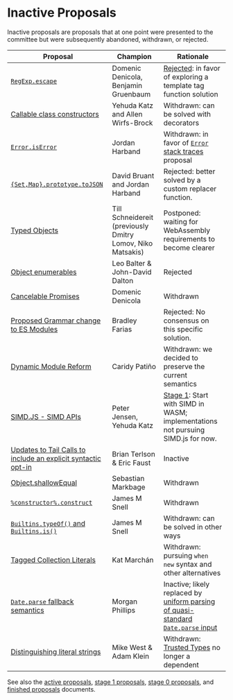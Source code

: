 # Inactive Proposals

Inactive proposals are proposals that at one point were presented to the committee but were subsequently abandoned, withdrawn, or rejected.

| Proposal                                                             | Champion                                                   | Rationale                                                                                     |
| -------------------------------------------------------------------- | ---------------------------------------------------------- | --------------------------------------------------------------------------------------------- |
| [`RegExp.escape`][escape]                                            | Domenic Denicola, Benjamin Gruenbaum                       | [Rejected][escape-notes]: in favor of exploring a template tag function solution              |
| [Callable class constructors][callable-constructors]                 | Yehuda Katz and Allen Wirfs-Brock                          | Withdrawn: can be solved with decorators                                                      |
| [`Error.isError`][is-error]                                          | Jordan Harband                                             | Withdrawn: in favor of [`Error` stack traces][error-stacks] proposal                          |
| [`{Set,Map}.prototype.toJSON`][collection-json]                      | David Bruant and Jordan Harband                            | Rejected: better solved by a custom replacer function.                                        |
| [Typed Objects][typed-objects]                                       | Till Schneidereit (previously Dmitry Lomov, Niko Matsakis) | Postponed: waiting for WebAssembly requirements to become clearer                             |
| [Object enumerables][object-enums]                                   | Leo Balter & John-David Dalton                             | Rejected                                                                                      |
| [Cancelable Promises][cancel-promise]                                | Domenic Denicola                                           | Withdrawn                                                                                     |
| [Proposed Grammar change to ES Modules][module-unambig]              | Bradley Farias                                             | Rejected: No consensus on this specific solution.                                             |
| [Dynamic Module Reform][dynamic-module-reform]                       | Caridy Patiño                                              | Withdrawn: we decided to preserve the current semantics                                       |
| [SIMD.JS - SIMD APIs][simd]                                          | Peter Jensen, Yehuda Katz                                  | [Stage 1][simd-notes]: Start with SIMD in WASM; implementations not pursuing SIMD.js for now. |
| [Updates to Tail Calls to include an explicit syntactic opt-in][ptc] | Brian Terlson & Eric Faust                                 | Inactive                                                                                      |
| [Object.shallowEqual][shallow-equal]                                 | Sebastian Markbage                                         | Withdrawn                                                                                     |
| [`%constructor%.construct`][construct]                               | James M Snell                                              | Withdrawn                                                                                     |
| [`Builtins.typeOf()` and `Builtins.is()`][is-types]                  | James M Snell                                              | Withdrawn: can be solved in other ways                                                        |
| [Tagged Collection Literals][collection-literals]                    | Kat Marchán                                                | Withdrawn: pursuing `when new` syntax and other alternatives                                  |
| [`Date.parse` fallback semantics][date-parse]                        | Morgan Phillips                                            | Inactive; likely replaced by [uniform parsing of quasi-standard `Date.parse` input][uniform-date-parse] |
| [Distinguishing literal strings][distinguishing-literal-strings]     | Mike West & Adam Klein                                     | Withdrawn: [Trusted Types](https://github.com/WICG/trusted-types) no longer a dependent |

See also the [active proposals](README.md), [stage 1 proposals](stage-1-proposals.md), [stage 0 proposals](stage-0-proposals.md), and [finished proposals](finished-proposals.md) documents.

[distinguishing-literal-strings]: https://github.com/mikewest/tc39-proposal-literals
[escape]: https://github.com/benjamingr/RegExp.escape
[escape-notes]: https://github.com/rwaldron/tc39-notes/blob/master/es7/2015-07/july-28.md#62-regexpescape
[callable-constructors]: https://github.com/tc39/ecma262/blob/master/workingdocs/callconstructor.md
[is-error]: https://github.com/ljharb/proposal-is-error
[collection-json]: https://github.com/DavidBruant/Map-Set.prototype.toJSON
[typed-objects]: https://github.com/dslomov/typed-objects-es7
[object-enums]: https://github.com/leobalter/object-enumerables
[cancel-promise]: https://github.com/tc39/proposal-cancelable-promises
[module-unambig]: https://github.com/bmeck/UnambiguousJavaScriptGrammar
[dynamic-module-reform]: https://github.com/caridy/proposal-dynamic-modules
[simd]: https://github.com/tc39/ecmascript_simd/
[simd-notes]: https://github.com/rwaldron/tc39-notes/blob/master/es8/2017-03/mar-21.md#conclusionresolution-10
[ptc]: https://github.com/tc39/proposal-ptc-syntax
[shallow-equal]: https://github.com/sebmarkbage/ecmascript-shallow-equal
[construct]: https://github.com/jasnell/proposal-construct
[is-types]: https://github.com/jasnell/proposal-istypes
[error-stacks]: https://github.com/ljharb/proposal-error-stacks
[collection-literals]: https://github.com/zkat/proposal-collection-literals
[date-parse]: https://github.com/tc39-transfer/proposal-date-time-string-format
[uniform-date-parse]: https://github.com/gibson042/ecma262-proposal-uniform-interchange-date-parsing
